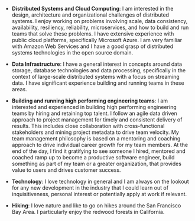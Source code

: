 - **Distributed Systems and Cloud Computing**: I am interested in the design, architecture and organizational challenges of distributed systems. I enjoy working on problems involving scale, data consistency, availability, resiliency, reliability, microservices, and how to build and run teams that solve these problems. I have extensive experience with public cloud platforms, specifically Microsoft Azure. I am very familiar with Amazon Web Services and I have a good grasp of distributed systems technologies in the open source domain.

- **Data Infrastructure**: I have a general interest in concepts around data storage, database technologies and data processing, specifically in the context of large-scale distributed systems with a focus on streaming data. I have significant experience building and running teams in these areas.

- **Building and running high performing engineering teams**: I am interested and experienced in building high performing engineering teams by hiring and retaining top talent. I follow an agile data driven approach to project management for timely and consistent delivery of results. This includes close collaboration with cross-functional stakeholders and mining project metadata to drive team velocity. My team management philosophy is based on a mentoring and coaching approach to drive individual career growth for my team members. At the end of the day, I find it gratifying to see someone I hired, mentored and coached ramp up to become a productive software engineer, build something as part of my team or a greater organization, that provides value to users and drives customer success.

- **Technology**: I love technology in general and I am always on the lookout for any new development in the industry that I could learn out of inquisitiveness, personal interest or potentially apply at work if relevant.

- **Hiking**: I love nature and like to go on hikes around the San Francisco Bay Area. I particularly enjoy the redwood forests in California.
